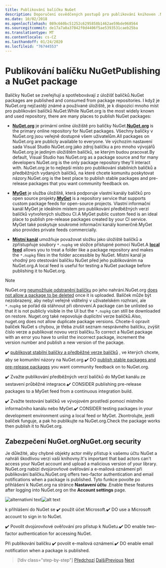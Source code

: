 ```yaml
---
title: Publikování balíčku NuGet
description: Doporučení osvědčených postupů pro publikování knihoven .NET do NuGet.
ms.date: 10/02/2018
ms.openlocfilehash: 089c660bc51252c6295858b1462ae59bde968564
ms.sourcegitcommit: de17a7a0a37042f0d4406f5ae5393531caeb25ba
ms.translationtype: MT
ms.contentlocale: cs-CZ
ms.lasthandoff: 01/24/2020
ms.locfileid: "76744553"
---
```

# <a name="publishing-a-nuget-package"></a><span data-ttu-id="d05f6-103">Publikování balíčku NuGet</span><span class="sxs-lookup"><span data-stu-id="d05f6-103">Publishing a NuGet package</span></span>

<span data-ttu-id="d05f6-104">Balíčky NuGet se zveřejňují a spotřebovávají z úložišť balíčků.</span><span class="sxs-lookup"><span data-stu-id="d05f6-104">NuGet packages are published and consumed from package repositories.</span></span> <span data-ttu-id="d05f6-105">I když je NuGet.org nejčastěji známé a používané úložiště, je k dispozici mnoho míst pro publikování balíčků NuGet:</span><span class="sxs-lookup"><span data-stu-id="d05f6-105">While NuGet.org is the most widely known and used repository, there are many places to publish NuGet packages:</span></span>

* <span data-ttu-id="d05f6-106">**[NuGet.org](https://www.nuget.org/)** je primární online úložiště pro balíčky NuGet.</span><span class="sxs-lookup"><span data-stu-id="d05f6-106">**[NuGet.org](https://www.nuget.org/)** is the primary online repository for NuGet packages.</span></span> <span data-ttu-id="d05f6-107">Všechny balíčky v NuGet.org jsou veřejně dostupné všem uživatelům.</span><span class="sxs-lookup"><span data-stu-id="d05f6-107">All packages on NuGet.org are publicly available to everyone.</span></span> <span data-ttu-id="d05f6-108">Ve výchozím nastavení sada Visual Studio NuGet.org jako zdroj balíčku a pro mnoho vývojářů NuGet.org je jediným úložištěm balíčků, se kterým budou pracovat.</span><span class="sxs-lookup"><span data-stu-id="d05f6-108">By default, Visual Studio has NuGet.org as a package source and for many developers NuGet.org is the only package repository they'll interact with.</span></span> <span data-ttu-id="d05f6-109">NuGet.org je to nejlepší místo pro publikování stabilních balíčků a předběžných vydaných balíčků, na které chcete komunitu poskytovat názory.</span><span class="sxs-lookup"><span data-stu-id="d05f6-109">NuGet.org is the best place to publish stable packages and pre-release packages that you want community feedback on.</span></span>

* <span data-ttu-id="d05f6-110">**[MyGet](https://myget.org/)** je služba úložiště, která podporuje vlastní kanály balíčků pro open source projekty.</span><span class="sxs-lookup"><span data-stu-id="d05f6-110">**[MyGet](https://myget.org/)** is a repository service that supports custom package feeds for open-source projects.</span></span> <span data-ttu-id="d05f6-111">Vlastní informační kanál MyGet je ideálním místem pro publikování předběžných verzí balíčků vytvořených službou CI.</span><span class="sxs-lookup"><span data-stu-id="d05f6-111">A MyGet public custom feed is an ideal place to publish pre-release packages created by your CI service.</span></span> <span data-ttu-id="d05f6-112">MyGet také poskytuje soukromé informační kanály komerčně.</span><span class="sxs-lookup"><span data-stu-id="d05f6-112">MyGet also provides private feeds commercially.</span></span>

* <span data-ttu-id="d05f6-113">**[Místní kanál](/nuget/hosting-packages/local-feeds)** umožňuje považovat složku jako úložiště balíčků a zpřístupňuje soubory `*.nupkg` ve složce přístupné pomocí NuGet.</span><span class="sxs-lookup"><span data-stu-id="d05f6-113">A **[local feed](/nuget/hosting-packages/local-feeds)** allows you to treat a folder like a package repository and makes the `*.nupkg` files in the folder accessible by NuGet.</span></span> <span data-ttu-id="d05f6-114">Místní kanál je vhodný pro otestování balíčku NuGet před jeho publikováním na NuGet.org.</span><span class="sxs-lookup"><span data-stu-id="d05f6-114">A local feed is useful for testing a NuGet package before publishing it to NuGet.org.</span></span>

> [!NOTE]
> <span data-ttu-id="d05f6-115">NuGet.org [neumožňuje odstranění balíčku](/nuget/policies/deleting-packages) po jeho nahrání.</span><span class="sxs-lookup"><span data-stu-id="d05f6-115">NuGet.org [does not allow a package to be deleted](/nuget/policies/deleting-packages) once it is uploaded.</span></span> <span data-ttu-id="d05f6-116">Balíček může být nezobrazený, aby nebyl veřejně viditelný v uživatelském rozhraní, ale `*.nupkg` se pořád dá stáhnout při obnovení.</span><span class="sxs-lookup"><span data-stu-id="d05f6-116">A package can be unlisted so that it is not publicly visible in the UI but the `*.nupkg` can still be downloaded on restore.</span></span> <span data-ttu-id="d05f6-117">Nuget.org také nepovoluje duplicitní verze balíčků.</span><span class="sxs-lookup"><span data-stu-id="d05f6-117">Also, nuget.org does not allow duplicate package versions.</span></span> <span data-ttu-id="d05f6-118">Chcete-li opravit balíček NuGet s chybou, je třeba zrušit seznam nesprávného balíčku, zvýšit číslo verze a publikovat novou verzi balíčku.</span><span class="sxs-lookup"><span data-stu-id="d05f6-118">To correct a NuGet package with an error you have to unlist the incorrect package, increment the version number and publish a new version of the package.</span></span>

<span data-ttu-id="d05f6-119">✔️ [publikovat stabilní balíčky a předběžné verze balíčků](/nuget/create-packages/publish-a-package) , ve kterých chcete, aby se komunitní názory na NuGet.org.</span><span class="sxs-lookup"><span data-stu-id="d05f6-119">✔️ DO [publish stable packages and pre-release packages](/nuget/create-packages/publish-a-package) you want community feedback on to NuGet.org.</span></span>

<span data-ttu-id="d05f6-120">✔️ Zvažte publikování předběžných verzí balíčků do MyGet kanálu ze sestavení průběžné integrace.</span><span class="sxs-lookup"><span data-stu-id="d05f6-120">✔️ CONSIDER publishing pre-release packages to a MyGet feed from a continuous integration build.</span></span>

<span data-ttu-id="d05f6-121">✔️ Zvažte testování balíčků ve vývojovém prostředí pomocí místního informačního kanálu nebo MyGet.</span><span class="sxs-lookup"><span data-stu-id="d05f6-121">✔️ CONSIDER testing packages in your development environment using a local feed or MyGet.</span></span> <span data-ttu-id="d05f6-122">Zkontrolujte, jestli balíček funguje, a pak ho publikujte na NuGet.org.</span><span class="sxs-lookup"><span data-stu-id="d05f6-122">Check the package works then publish it to NuGet.org.</span></span>

## <a name="nugetorg-security"></a><span data-ttu-id="d05f6-123">Zabezpečení NuGet.org</span><span class="sxs-lookup"><span data-stu-id="d05f6-123">NuGet.org security</span></span>

<span data-ttu-id="d05f6-124">Je důležité, aby chybné objekty actor měly přístup k vašemu účtu NuGet a nahráli škodlivou verzi vaší knihovny.</span><span class="sxs-lookup"><span data-stu-id="d05f6-124">It's important that bad actors can't access your NuGet account and upload a malicious version of your library.</span></span> <span data-ttu-id="d05f6-125">NuGet.org nabízí dvojúrovňové ověřování a e-mailová oznámení při publikování balíčku.</span><span class="sxs-lookup"><span data-stu-id="d05f6-125">NuGet.org offers two-factor authentication and email notifications when a package is published.</span></span> <span data-ttu-id="d05f6-126">Tyto funkce povolte po přihlášení k NuGet.org na stránce **Nastavení účtu** .</span><span class="sxs-lookup"><span data-stu-id="d05f6-126">Enable these features after logging into NuGet.org on the **Account settings** page.</span></span>

<span data-ttu-id="d05f6-127">![alternativní text](./media/publish-nuget-package/nuget-2fa.png "Zabezpečení účtu NuGet")</span><span class="sxs-lookup"><span data-stu-id="d05f6-127">![alt text](./media/publish-nuget-package/nuget-2fa.png "NuGet Account Security")</span></span>

<span data-ttu-id="d05f6-128">k přihlášení do NuGet se ✔️ použít účet Microsoft.</span><span class="sxs-lookup"><span data-stu-id="d05f6-128">✔️ DO use a Microsoft account to sign in to NuGet.</span></span>

<span data-ttu-id="d05f6-129">✔️ Povolit dvojúrovňové ověřování pro přístup k NuGetu.</span><span class="sxs-lookup"><span data-stu-id="d05f6-129">✔️ DO enable two-factor authentication for accessing NuGet.</span></span>

<span data-ttu-id="d05f6-130">Při publikování balíčku ✔️ povolit e-mailová oznámení.</span><span class="sxs-lookup"><span data-stu-id="d05f6-130">✔️ DO enable email notification when a package is published.</span></span>

>[!div class="step-by-step"]
><span data-ttu-id="d05f6-131">[Předchozí](sourcelink.md)
>[Další](versioning.md)</span><span class="sxs-lookup"><span data-stu-id="d05f6-131">[Previous](sourcelink.md)
[Next](versioning.md)</span></span>
